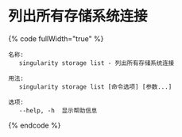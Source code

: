 # 列出所有存储系统连接

{% code fullWidth="true" %}
```
名称:
   singularity storage list - 列出所有存储系统连接

用法:
   singularity storage list [命令选项] [参数...]

选项:
   --help, -h  显示帮助信息
```
{% endcode %}